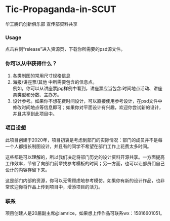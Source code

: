 # Tic-Propaganda-in-SCUT
华工腾讯创新俱乐部 宣传部资料共享

### Usage
点击右侧“release”进入资源页，下载你所需要的psd源文件。

### 你可以从中获得什么？  
1. 各类制图的常用尺寸规格信息   
2. 海报/讲座票/其他 中所需要包含的信息点。  
   例如，你可以从讲座票jpg样例中看到，讲座票应当包含:时间地点活动、讲座票类型和分数、主办方。
3. 设计参考。如果你不想花费时间设计，可以直接使用参考设计，在psd文件中修改时间地点等信息即可；如果你对平面设计有兴趣，欢迎你尝试新的设计，并且共享到此项目中。

### 项目设想
此项目创建于2020年，项目初衷是考虑到部门的实际情况：部门的成员并不是每一个人都擅长制图设计，并且有的同学不希望在部门工作上花费太多时间。

这些都是可以理解的，所以我们决定将部门历史的设计资料开源共享。一方面提高工作效率，节省了向部门前辈找参考模板的时间；另一方面，也可以让部员们自己设计的内容存留下来。

这是部门内部的资源，你可以无需顾虑地参考模仿。如果你有新的设计作品，也非常欢迎你将作品上传到项目中，增添项目的活力。

### 联系
项目创建人是20届副主席@iamrice，如果想上传作品可联系wx：15816601051。
